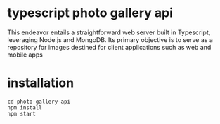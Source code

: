 # typescript photo gallery api
This endeavor entails a straightforward web server built in Typescript, leveraging Node.js and MongoDB. Its primary objective is to serve as a repository for images destined for client applications such as web and mobile apps

# installation
```
cd photo-gallery-api
npm install
npm start
```